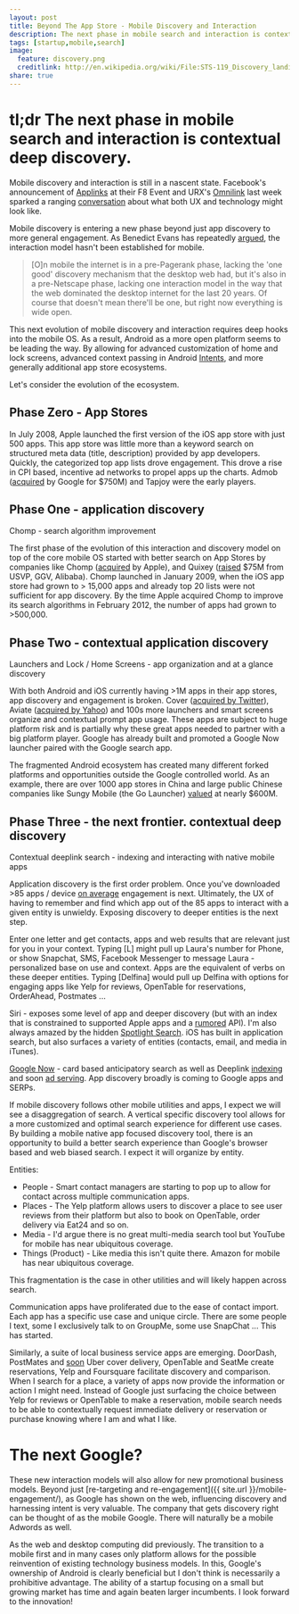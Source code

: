 ```yaml
---
layout: post
title: Beyond The App Store - Mobile Discovery and Interaction
description: The next phase in mobile search and interaction is contextual deep discovery.
tags: [startup,mobile,search]
image:
  feature: discovery.png
  creditlink: http://en.wikipedia.org/wiki/File:STS-119_Discovery_landing01.jpg
share: true
---
```


# tl;dr The next phase in mobile search and interaction is contextual deep discovery.

Mobile discovery and interaction is still in a nascent state.  Facebook's announcement of [Applinks](http://applinks.org/) at their F8 Event and URX's [Omnilink](http://blog.urx.com/post/84368956069/omnilinks-app-links-and-the-state-of-mobile) last week sparked a ranging [conversation](https://twitter.com/pmarca/status/462475590700761088) about what both UX and technology might look like.

Mobile discovery is entering a new phase beyond just app discovery to more general engagement.  As Benedict Evans has repeatedly [argued](http://ben-evans.com/benedictevans/2014/3/18/cards-code-and-wearables), the interaction model hasn't been established for mobile.

> [O]n mobile the internet is in a pre-Pagerank phase, lacking the 'one good' discovery mechanism that the desktop web had, but it's also in a pre-Netscape phase, lacking one interaction model in the way that the web dominated the desktop internet for the last 20 years. Of course that doesn't mean there'll be one, but right now everything is wide open.

This next evolution of mobile discovery and interaction requires deep hooks into the mobile OS.  As a result, Android as a more open platform seems to be leading the way.  By allowing for advanced customization of home and lock screens, advanced context passing in Android [Intents](http://developer.android.com/guide/components/intents-filters.html), and more generally additional app store ecosystems.

Let's consider the evolution of the ecosystem.

## Phase Zero - App Stores

In July 2008, Apple launched the first version of the iOS app store with just 500 apps.  This app store was little more than a keyword search on structured meta data (title, description) provided by app developers.  Quickly, the categorized top app lists drove engagement.  This drove a rise in CPI based, incentive ad networks to propel apps up the charts.  Admob ([acquired](http://techcrunch.com/2009/11/09/google-acquires-admob/) by Google for $750M) and Tapjoy were the early players.

## Phase One - application discovery

Chomp - search algorithm improvement

The first phase of the evolution of this interaction and discovery model on top of the core mobile OS started with better search on App Stores by companies like Chomp ([acquired](http://techcrunch.com/2012/02/23/apple-chomp/) by Apple), and Quixey ([raised](http://www.crunchbase.com/organization/quixey) $75M from USVP, GGV, Alibaba).  Chomp launched in January 2009, when the iOS app store had grown to > 15,000 apps and already top 20 lists were not sufficient for app discovery.  By the time Apple acquired Chomp to improve its search algorithms in February 2012, the number of apps had grown to >500,000.

## Phase Two - contextual application discovery

Launchers and Lock / Home Screens - app organization and at a glance discovery

With both Android and iOS currently having >1M apps in their app stores, app discovery and engagement is broken.  Cover ([acquired by Twitter](http://blog.coverscreen.com/post/81998756366/cover-is-joining-twitter)), Aviate ([acquired by Yahoo](http://blog.getaviate.com/post/72586543194/aviates-going-to-get-better-faster-with-yahoo)) and 100s more launchers and smart screens organize and contextual prompt app usage.  These apps are subject to huge platform risk and is partially why these great apps needed to partner with a big platform player.  Google has already built and promoted a Google Now launcher paired with the Google search app.

The fragmented Android ecosystem has created many different forked platforms and opportunities outside the Google controlled world.  As an example, there are over 1000 app stores in China and large public Chinese companies like Sungy Mobile (the Go Launcher) [valued](http://finance.yahoo.com/q?s=GOMO) at nearly $600M.

## Phase Three - the next frontier. contextual deep discovery

Contextual deeplink search - indexing and interacting with native mobile apps

Application discovery is the first order problem.  Once you've downloaded >85 apps / device [on average](http://www.asymco.com/2013/05/31/100-billion-app-downloads/) engagement is next.  Ultimately, the UX of having to remember and find which app out of the 85 apps to interact with a given entity is unwieldy.  Exposing discovery to deeper entities is the next step.

Enter one letter and get contacts, apps and web results that are relevant just for you in your context.  Typing [L] might pull up Laura's number for Phone, or show Snapchat, SMS, Facebook Messenger to message Laura - personalized base on use and context.  Apps are the equivalent of verbs on these deeper entities.  Typing [Delfina] would pull up Delfina with options for engaging apps like Yelp for reviews, OpenTable for reservations, OrderAhead, Postmates ...

Siri - exposes some level of app and deeper discovery (but with an index that is constrained to supported Apple apps and a [rumored](http://www.forbes.com/sites/parmyolson/2014/03/05/apple-reportedly-plans-to-open-siri-to-third-parties-just-as-hackers-force-it-open/) API).  I'm also always amazed by the hidden [Spotlight Search](http://support.apple.com/kb/ht3636).  iOS has built in application search, but also surfaces a variety of entities (contacts, email, and media in iTunes).

[Google Now](http://www.google.com/landing/now/#howtogetit) - card based anticipatory search as well as Deeplink [indexing](https://developers.google.com/app-indexing/webmasters/server) and soon [ad serving](http://blogs.wsj.com/digits/2014/04/22/google-ads-will-soon-link-inside-mobile-apps/).  App discovery broadly is coming to Google apps and SERPs.

If mobile discovery follows other mobile utilities and apps, I expect we will see a disaggregation of search.  A vertical specific discovery tool allows for a more customized and optimal search experience for different use cases.  By building a mobile native app focused discovery tool, there is an opportunity to build a better search experience than Google's browser based and web biased search.  I expect it will organize by entity.

Entities:

* People - Smart contact managers are starting to pop up to allow for contact across multiple communication apps.
* Places - The Yelp platform allows users to discover a place to see user reviews from their platform but also to book on OpenTable, order delivery via Eat24 and so on.
* Media - I'd argue there is no great multi-media search tool but YouTube for mobile has near ubiquitous coverage.
* Things (Product) - Like media this isn't quite there.  Amazon for mobile has near ubiquitous coverage.

This fragmentation is the case in other utilities and will likely happen across search.

Communication apps have proliferated due to the ease of contact import.  Each app has a specific use case and unique circle.  There are some people I text, some I exclusively talk to on GroupMe, some use SnapChat ...  This has started.

Similarly, a suite of local business service apps are emerging.  DoorDash, PostMates and [soon](http://blog.uber.com/RUSH) Uber cover delivery, OpenTable and SeatMe create reservations, Yelp and Foursquare facilitate discovery and comparison.  When I search for a place, a variety of apps now provide the information or action I might need.  Instead of Google just surfacing the choice between Yelp for reviews or OpenTable to make a reservation, mobile search needs to be able to contextually request immediate delivery or reservation or purchase knowing where I am and what I like.

# The next Google?

These new interaction models will also allow for new promotional business models.  Beyond just [re-targeting and re-engagement]({{ site.url }}/mobile-engagement/), as Google has shown on the web, influencing discovery and harnessing intent is very valuable.  The company that gets discovery right can be thought of as the mobile Google.   There will naturally be a mobile Adwords as well.

As the web and desktop computing did previously.  The transition to a mobile first and in many cases only platform allows for the possible reinvention of existing technology business models.  In this, Google's ownership of Android is clearly beneficial but I don't think is necessarily a prohibitive advantage.  The ability of a startup focusing on a small but growing market has time and again beaten larger incumbents.  I look forward to the innovation!

